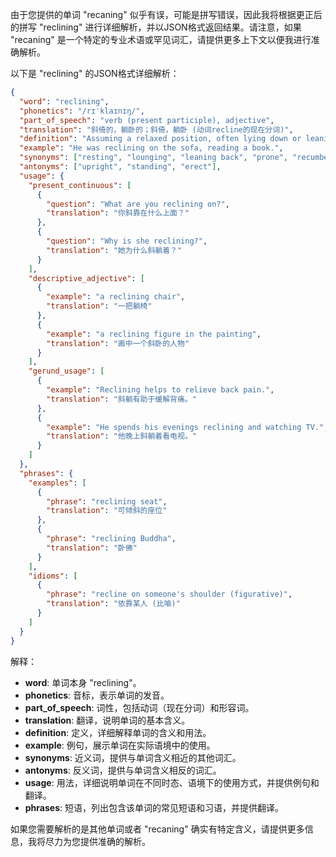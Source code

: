 由于您提供的单词 "recaning" 似乎有误，可能是拼写错误，因此我将根据更正后的拼写 "reclining" 进行详细解析，并以JSON格式返回结果。请注意，如果 "recaning" 是一个特定的专业术语或罕见词汇，请提供更多上下文以便我进行准确解析。

以下是 "reclining" 的JSON格式详细解析：

```json
{
  "word": "reclining",
  "phonetics": "/rɪˈklaɪnɪŋ/",
  "part_of_speech": "verb (present participle), adjective",
  "translation": "斜倚的，躺卧的；斜倚，躺卧 (动词recline的现在分词)",
  "definition": "Assuming a relaxed position, often lying down or leaning back; characteristic of someone or something in a relaxed or horizontal position.",
  "example": "He was reclining on the sofa, reading a book.",
  "synonyms": ["resting", "lounging", "leaning back", "prone", "recumbent"],
  "antonyms": ["upright", "standing", "erect"],
  "usage": {
    "present_continuous": [
      {
        "question": "What are you reclining on?",
        "translation": "你斜靠在什么上面？"
      },
      {
        "question": "Why is she reclining?",
        "translation": "她为什么斜躺着？"
      }
    ],
    "descriptive_adjective": [
      {
        "example": "a reclining chair",
        "translation": "一把躺椅"
      },
      {
        "example": "a reclining figure in the painting",
        "translation": "画中一个斜卧的人物"
      }
    ],
    "gerund_usage": [
      {
        "example": "Reclining helps to relieve back pain.",
        "translation": "斜躺有助于缓解背痛。"
      },
      {
        "example": "He spends his evenings reclining and watching TV.",
        "translation": "他晚上斜躺着看电视。"
      }
    ]
  },
  "phrases": {
    "examples": [
      {
        "phrase": "reclining seat",
        "translation": "可倾斜的座位"
      },
      {
        "phrase": "reclining Buddha",
        "translation": "卧佛"
      }
    ],
    "idioms": [
      {
        "phrase": "recline on someone's shoulder (figurative)",
        "translation": "依靠某人 (比喻)"
      }
    ]
  }
}
```

解释：

*   **word**: 单词本身 "reclining"。
*   **phonetics**: 音标，表示单词的发音。
*   **part\_of\_speech**: 词性，包括动词（现在分词）和形容词。
*   **translation**: 翻译，说明单词的基本含义。
*   **definition**: 定义，详细解释单词的含义和用法。
*   **example**: 例句，展示单词在实际语境中的使用。
*   **synonyms**: 近义词，提供与单词含义相近的其他词汇。
*   **antonyms**: 反义词，提供与单词含义相反的词汇。
*   **usage**: 用法，详细说明单词在不同时态、语境下的使用方式，并提供例句和翻译。
*   **phrases**: 短语，列出包含该单词的常见短语和习语，并提供翻译。

如果您需要解析的是其他单词或者 "recaning" 确实有特定含义，请提供更多信息，我将尽力为您提供准确的解析。
 